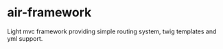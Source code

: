 # air-framework
Light mvc framework providing simple routing system, twig templates and yml support.
